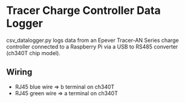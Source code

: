 # Tracer Charge Controller Data Logger

csv_datalogger.py logs data from an Epever Tracer-AN Series charge controller connected to a Raspberry Pi via a USB to RS485 converter (ch340T chip model).

## Wiring

* RJ45 blue wire => b terminal on ch340T
* RJ45 green wire => a terminal on ch340T
